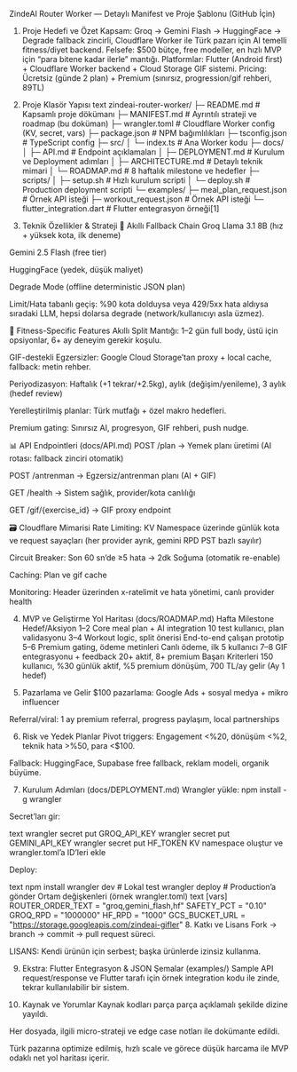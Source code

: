 ZindeAI Router Worker — Detaylı Manifest ve Proje Şablonu (GitHub İçin)
1. Proje Hedefi ve Özet
Kapsam:
Groq → Gemini Flash → HuggingFace → Degrade fallback zincirli, Cloudflare Worker ile Türk pazarı için AI temelli fitness/diyet backend.
Felsefe:
$500 bütçe, free modeller, en hızlı MVP için “para bitene kadar ilerle” mantığı.
Platformlar:
Flutter (Android first) + Cloudflare Worker backend + Cloud Storage GIF sistemi.
Pricing:
Ücretsiz (günde 2 plan) + Premium (sınırsız, progression/gif rehberi, 89TL)

2. Proje Klasör Yapısı
text
zindeai-router-worker/
├─ README.md                # Kapsamlı proje dökümanı
├─ MANIFEST.md              # Ayrıntılı strateji ve roadmap (bu doküman)
├─ wrangler.toml            # Cloudflare Worker config (KV, secret, vars)
├─ package.json             # NPM bağımlılıkları
├─ tsconfig.json            # TypeScript config
├─ src/
│  └─ index.ts              # Ana Worker kodu
├─ docs/
│  ├─ API.md                # Endpoint açıklamaları
│  ├─ DEPLOYMENT.md         # Kurulum ve Deployment adımları
│  ├─ ARCHITECTURE.md       # Detaylı teknik mimari
│  └─ ROADMAP.md            # 8 haftalık milestone ve hedefler
├─ scripts/
│  ├─ setup.sh              # Hızlı kurulum scripti
│  └─ deploy.sh             # Production deployment scripti
└─ examples/
   ├─ meal_plan_request.json # Örnek API isteği
   ├─ workout_request.json   # Örnek API isteği
   └─ flutter_integration.dart # Flutter entegrasyon örneği[1]
3. Teknik Özellikler & Strateji
🔄 Akıllı Fallback Chain
Groq Llama 3.1 8B (hız + yüksek kota, ilk deneme)

Gemini 2.5 Flash (free tier)

HuggingFace (yedek, düşük maliyet)

Degrade Mode (offline deterministic JSON plan)

Limit/Hata tabanlı geçiş:
%90 kota dolduysa veya 429/5xx hata aldıysa sıradaki LLM, hepsi dolarsa degrade (network/kullanıcıyı asla üzmez).

💪 Fitness-Specific Features
Akıllı Split Mantığı: 1–2 gün full body, üstü için opsiyonlar, 6+ ay deneyim gerekir koşulu.

GIF-destekli Egzersizler: Google Cloud Storage’tan proxy + local cache, fallback: metin rehber.

Periyodizasyon: Haftalık (+1 tekrar/+2.5kg), aylık (değişim/yenileme), 3 aylık (hedef review)

Yerelleştirilmiş planlar: Türk mutfağı + özel makro hedefleri.

Premium gating: Sınırsız AI, progresyon, GIF rehberi, push nudge.

📊 API Endpointleri (docs/API.md)
POST /plan → Yemek planı üretimi (AI rotası: fallback zinciri otomatik)

POST /antrenman → Egzersiz/antrenman planı (AI + GIF)

GET /health → Sistem sağlık, provider/kota canlılığı

GET /gif/{exercise_id} → GIF proxy endpoint

🗃️ Cloudflare Mimarisi
Rate Limiting: KV Namespace üzerinde günlük kota ve request sayaçları (her provider ayrık, gemini RPD PST bazlı sayılır)

Circuit Breaker: Son 60 sn’de ≥5 hata → 2dk Soğuma (otomatik re-enable)

Caching: Plan ve gif cache

Monitoring: Header üzerinden x-ratelimit ve hata yönetimi, canlı provider health

4. MVP ve Geliştirme Yol Haritası (docs/ROADMAP.md)
Hafta	Milestone	Hedef/Aksiyon
1–2	Core meal plan + AI integration	10 test kullanıcı, plan validasyonu
3–4	Workout logic, split önerisi	End-to-end çalışan prototip
5–6	Premium gating, ödeme metinleri	Canlı ödeme, ilk 5 kullanıcı
7–8	GIF entegrasyonu + feedback	20+ aktif, 8+ premium
Başarı Kriterleri
150 kullanıcı, %30 günlük aktif, %5 premium dönüşüm, 700 TL/ay gelir (Ay 1 hedef)

5. Pazarlama ve Gelir
$100 pazarlama: Google Ads + sosyal medya + mikro influencer

Referral/viral: 1 ay premium referral, progress paylaşım, local partnerships

6. Risk ve Yedek Planlar
Pivot triggers: Engagement <%20, dönüşüm <%2, teknik hata >%50, para <$100.

Fallback: HuggingFace, Supabase free fallback, reklam modeli, organik büyüme.

7. Kurulum Adımları (docs/DEPLOYMENT.md)
Wrangler yükle:
npm install -g wrangler

Secret’ları gir:

text
wrangler secret put GROQ_API_KEY
wrangler secret put GEMINI_API_KEY
wrangler secret put HF_TOKEN
KV namespace oluştur ve wrangler.toml’a ID’leri ekle

Deploy:

text
npm install
wrangler dev           # Lokal test
wrangler deploy        # Production’a gönder
Ortam değişkenleri (örnek wrangler.toml)
text
[vars]
ROUTER_ORDER_TEXT = "groq,gemini_flash,hf"
SAFETY_PCT = "0.10"
GROQ_RPD = "1000000"
HF_RPD = "1000"
GCS_BUCKET_URL = "https://storage.googleapis.com/zindeai-gifler"
8. Katkı ve Lisans
Fork → branch → commit → pull request süreci.

LISANS: Kendi ürünün için serbest; başka ürünlerde izinsiz kullanma.

9. Ekstra: Flutter Entegrasyon & JSON Şemalar (examples/)
Sample API request/response ve Flutter tarafı için örnek integration kodu ile zinde, tekrar kullanılabilir bir sistem.

10. Kaynak ve Yorumlar
Kaynak kodları parça parça açıklamalı şekilde dizine yayıldı.

Her dosyada, ilgili micro-strateji ve edge case notları ile dokümante edildi.

Türk pazarına optimize edilmiş, hızlı scale ve görece düşük harcama ile MVP odaklı net yol haritası içerir.

